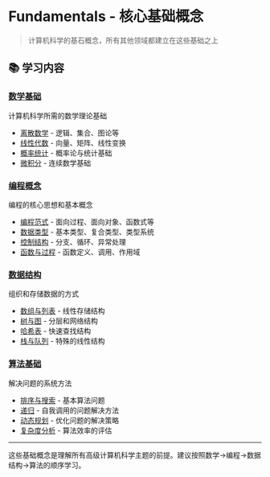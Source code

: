 # Fundamentals - 核心基础概念

> 计算机科学的基石概念，所有其他领域都建立在这些基础之上

## 📚 学习内容

### [数学基础](mathematics/)
计算机科学所需的数学理论基础

- [离散数学](mathematics/discrete-math.md) - 逻辑、集合、图论等
- [线性代数](mathematics/linear-algebra.md) - 向量、矩阵、线性变换
- [概率统计](mathematics/probability-statistics.md) - 概率论与统计基础
- [微积分](mathematics/calculus.md) - 连续数学基础

### [编程概念](programming-concepts/)
编程的核心思想和基本概念

- [编程范式](programming-concepts/programming-paradigms.md) - 面向过程、面向对象、函数式等
- [数据类型](programming-concepts/data-types.md) - 基本类型、复合类型、类型系统
- [控制结构](programming-concepts/control-structures.md) - 分支、循环、异常处理
- [函数与过程](programming-concepts/functions-procedures.md) - 函数定义、调用、作用域

### [数据结构](data-structures/)
组织和存储数据的方式

- [数组与列表](data-structures/arrays-lists.md) - 线性存储结构
- [树与图](data-structures/trees-graphs.md) - 分层和网络结构
- [哈希表](data-structures/hash-tables.md) - 快速查找结构
- [栈与队列](data-structures/stacks-queues.md) - 特殊的线性结构

### [算法基础](algorithms/)
解决问题的系统方法

- [排序与搜索](algorithms/sorting-searching.md) - 基本算法问题
- [递归](algorithms/recursion.md) - 自我调用的问题解决方法
- [动态规划](algorithms/dynamic-programming.md) - 优化问题的解决策略
- [复杂度分析](algorithms/complexity-analysis.md) - 算法效率的评估

---

这些基础概念是理解所有高级计算机科学主题的前提。建议按照数学→编程→数据结构→算法的顺序学习。